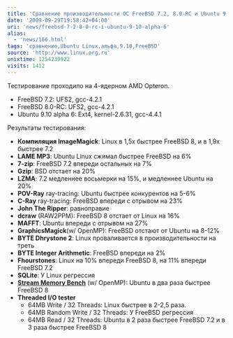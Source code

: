 ```yaml
---
title: 'Сравнение производительности ОС FreeBSD 7.2, 8.0-RC и Ubuntu 9.10 alpha 6'
date: '2009-09-29T19:58:42+04:00'
uri: 'news/freebsd-7-2-8-0-rc-i-ubuntu-9-10-alpha-6'
alias: 
  - 'news/166.html'
tags: 'сравнение,Ubuntu Linux,альфа,9.10,FreeBSD'
source: 'http://www.linux.org.ru'
unixtime: 1254239922
visits: 1412
---
```

Тестирование проходило на 4-ядерном AMD Opteron.

*   FreeBSD 7.2: UFS2, gcc-4.2.1
*   FreeBSD 8.0-RC: UFS2, gcc-4.2.1
*   Ubuntu 9.10 alpha 6: Ext4, kernel-2.6.31, gcc-4.4.1

Результаты тестирования:

*   **Компиляция ImageMagick**: Linux в 1,5х быстрее FreeBSD 8, и в 1,9х быстрее 7.2
*   **LAME MP3**: Ubuntu Linux сжимал быстрее FreeBSD на 6%
*   **7-zip**: FreeBSD 7.2 впереди остальных на 7%
*   **Gzip**: BSD отстает на 20%
*   **LZMA**: 7.2 медленнее восьмерки на 15%, и медленнее Ubuntu на 20%
*   **POV-Ray** ray-tracing: Ubuntu быстрее конкурентов на 5-6%
*   **C-Ray** ray-tracing: FreeBSD впереди с отрывом на 23%
*   **John The Ripper**: равноправие
*   **dcraw** (RAW2PPM): FreeBSD 8 отстает от Linux на 16%
*   **MAFFT**: Ubuntu впереди с отрывом на 27%
*   **GraphicsMagick**(w/ OpenMP): FreeBSD отстают от Ubuntu на 8-12%
*   **BYTE Dhrystone 2**: Linux проваливается в производительности на треть
*   **BYTE Integer Arithmetic**: FreeBSD впереди на 2%
*   **Fhourstones**: Linux на 10% впереди FreeBSD 8, на 11% впереди FreeBSD 7.2
*   **SQLite**: У Linux регрессия
*   **[Stream Memory Bench](http://www.cs.virginia.edu/stream/)** (w/ OpenMP): Ubuntu в два раза быстрее FreeBSD 8
*   **Threaded I/O tester**
    *   64MB Write / 32 Threads: Linux быстрее в 2-2,5 раза.  
    *   64MB Random Write / 32 Threads: У FreeBSD регрессия
    *   64MB Read / 32 Threads: Ubuntu в 2 раза быстрее FreeBSD 7.2 и в 3 раза быстрее FreeBSD 8
